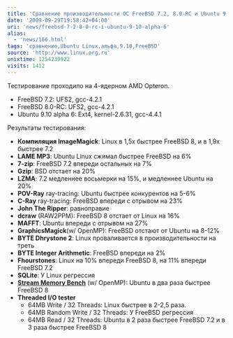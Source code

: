 ```yaml
---
title: 'Сравнение производительности ОС FreeBSD 7.2, 8.0-RC и Ubuntu 9.10 alpha 6'
date: '2009-09-29T19:58:42+04:00'
uri: 'news/freebsd-7-2-8-0-rc-i-ubuntu-9-10-alpha-6'
alias: 
  - 'news/166.html'
tags: 'сравнение,Ubuntu Linux,альфа,9.10,FreeBSD'
source: 'http://www.linux.org.ru'
unixtime: 1254239922
visits: 1412
---
```

Тестирование проходило на 4-ядерном AMD Opteron.

*   FreeBSD 7.2: UFS2, gcc-4.2.1
*   FreeBSD 8.0-RC: UFS2, gcc-4.2.1
*   Ubuntu 9.10 alpha 6: Ext4, kernel-2.6.31, gcc-4.4.1

Результаты тестирования:

*   **Компиляция ImageMagick**: Linux в 1,5х быстрее FreeBSD 8, и в 1,9х быстрее 7.2
*   **LAME MP3**: Ubuntu Linux сжимал быстрее FreeBSD на 6%
*   **7-zip**: FreeBSD 7.2 впереди остальных на 7%
*   **Gzip**: BSD отстает на 20%
*   **LZMA**: 7.2 медленнее восьмерки на 15%, и медленнее Ubuntu на 20%
*   **POV-Ray** ray-tracing: Ubuntu быстрее конкурентов на 5-6%
*   **C-Ray** ray-tracing: FreeBSD впереди с отрывом на 23%
*   **John The Ripper**: равноправие
*   **dcraw** (RAW2PPM): FreeBSD 8 отстает от Linux на 16%
*   **MAFFT**: Ubuntu впереди с отрывом на 27%
*   **GraphicsMagick**(w/ OpenMP): FreeBSD отстают от Ubuntu на 8-12%
*   **BYTE Dhrystone 2**: Linux проваливается в производительности на треть
*   **BYTE Integer Arithmetic**: FreeBSD впереди на 2%
*   **Fhourstones**: Linux на 10% впереди FreeBSD 8, на 11% впереди FreeBSD 7.2
*   **SQLite**: У Linux регрессия
*   **[Stream Memory Bench](http://www.cs.virginia.edu/stream/)** (w/ OpenMP): Ubuntu в два раза быстрее FreeBSD 8
*   **Threaded I/O tester**
    *   64MB Write / 32 Threads: Linux быстрее в 2-2,5 раза.  
    *   64MB Random Write / 32 Threads: У FreeBSD регрессия
    *   64MB Read / 32 Threads: Ubuntu в 2 раза быстрее FreeBSD 7.2 и в 3 раза быстрее FreeBSD 8
